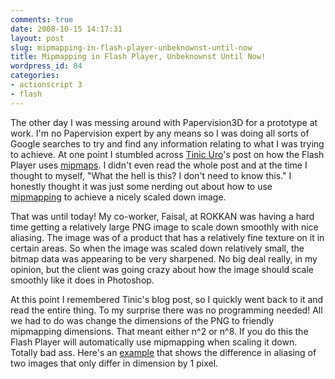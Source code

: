 ```yaml
---
comments: true
date: 2008-10-15 14:17:31
layout: post
slug: mipmapping-in-flash-player-unbeknownst-until-now
title: Mipmapping in Flash Player, Unbeknownst Until Now!
wordpress_id: 84
categories:
- actionscript 3
- flash
---
```


The other day I was messing around with Papervision3D for a prototype at work. I'm no Papervision expert by any means so I was doing all sorts of Google searches to try and find any information relating to what I was trying to achieve. At one point I stumbled across [Tinic Uro](http://www.kaourantin.net/)'s post on how the Flash Player uses [mipmaps](http://www.kaourantin.net/2007/06/mip-map-what.html). I didn't even read the whole post and at the time I thought to myself, "What the hell is this? I don't need to know this." I honestly thought it was just some nerding out about how to use [mipmapping](http://en.wikipedia.org/wiki/Mipmap) to achieve a nicely scaled down image.

That was until today! My co-worker, Faisal, at ROKKAN was having a hard time getting a relatively large PNG image to scale down smoothly with nice aliasing. The image was of a product that has a relatively fine texture on it in certain areas. So when the image was scaled down relatively small, the bitmap data was appearing to be very sharpened. No big deal really, in my opinion, but the client was going crazy about how the image should scale smoothly like it does in Photoshop.

At this point I remembered Tinic's blog post, so I quickly went back to it and read the entire thing. To my surprise there was no programming needed! All we had to do was change the dimensions of the PNG to friendly mipmapping dimensions. That meant either n^2 or n^8. If you do this the Flash Player will automatically use mipmapping when scaling it down. Totally bad ass. Here's an [example](http://blog.nobien.net/examples/mipmapping/) that shows the difference in aliasing of two images that only differ in dimension by 1 pixel.
